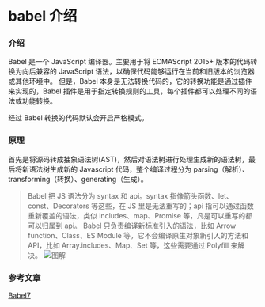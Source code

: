 # babel 介绍

### 介绍

Babel 是一个 JavaScript 编译器。主要用于将 ECMAScript 2015+ 版本的代码转换为向后兼容的 JavaScript 语法，以确保代码能够运行在当前和旧版本的浏览器或其他环境中。
但是，Babel 本身是无法转换代码的，它的转换功能是通过插件来实现的，Babel 插件是用于指定转换规则的工具，每个插件都可以处理不同的语法或功能转换。

经过 Babel 转换的代码默认会开启严格模式。

### 原理

首先是将源码转成抽象语法树(AST)，然后对语法树进行处理生成新的语法树，最后将新语法树生成新的 Javascript 代码，整个编译过程分为 parsing（解析）、transforming（转换）、generating（生成）。

> Babel 把 JS 语法分为 syntax 和 api。syntax 指像箭头函数、let、const、Decorators 等这些，在 JS 里是无法重写的；api 指可以通过函数重新覆盖的语法，类似 includes、map、Promise 等，凡是可以重写的都可以归属到 api。
> Babel 只负责编译新标准引入的语法，比如 Arrow function、Class、ES Module 等，它不会编译原生对象新引入的方法和 API，比如 Array.includes、Map、Set 等，这些需要通过 Polyfill 来解决。
> ![图解](https://img-blog.csdnimg.cn/20210322145844429.png?x-oss-process=image/watermark,type_ZmFuZ3poZW5naGVpdGk,shadow_10,text_aHR0cHM6Ly9ibG9nLmNzZG4ubmV0L3dzbG5fMTIzNDU2,size_16,color_FFFFFF,t_70)

### 参考文章

[Babel7](https://blog.csdn.net/wsln_123456/article/details/115065749)
